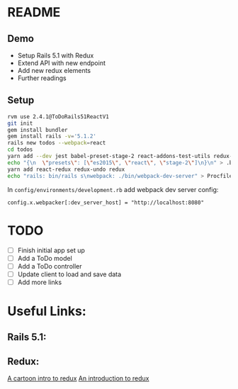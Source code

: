# README

## Demo

- Setup Rails 5.1 with Redux
- Extend API with new endpoint
- Add new redux elements
- Further readings

## Setup
``` bash
rvm use 2.4.1@ToDoRails51ReactV1
git init
gem install bundler
gem install rails -v='5.1.2'
rails new todos --webpack=react
cd todos
yarn add --dev jest babel-preset-stage-2 react-addons-test-utils redux-mock-store
echo "{\n  \"presets\": [\"es2015\", \"react\", \"stage-2\"]\n}\n" > .babelrc
yarn add react-redux redux-undo redux
echo "rails: bin/rails s\nwebpack: ./bin/webpack-dev-server" > Procfile
```

In `config/environments/development.rb` add webpack dev server config:

```
config.x.webpacker[:dev_server_host] = "http://localhost:8080"
```

# TODO

- [ ] Finish initial app set up
- [ ] Add a ToDo model
- [ ] Add a ToDo controller
- [ ] Update client to load and save data
- [ ] Add more links

# Useful Links:

## Rails 5.1:

## Redux:

[A cartoon intro to redux](https://code-cartoons.com/a-cartoon-intro-to-redux-3afb775501a6)
[An introduction to redux](https://www.smashingmagazine.com/2016/06/an-introduction-to-redux/)
